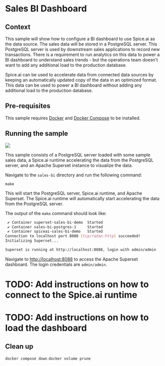 # Sales BI Dashboard

## Context

This sample will show how to configure a BI dashboard to use Spice.ai as the data source. The sales data will be stored in a PostgreSQL server. This PostgreSQL server is used by downstream sales applications to record new transactions. There is a requirement to run analytics on this data to power a BI dashboard to understand sales trends - but the operations team doesn't want to add any additional load to the production database.

Spice.ai can be used to accelerate data from connected data sources by keeping an automatically updated copy of the data in an optimized format. This data can be used to power a BI dashboard without adding any additional load to the production database.

## Pre-requisites

This sample requires [Docker](https://www.docker.com/) and [Docker Compose](https://docs.docker.com/compose/) to be installed.

## Running the sample

![](https://imagedelivery.net/HyTs22ttunfIlvyd6vumhQ/c16c7dda-c403-4c71-0d6d-066005dd0e00/public)

This sample consists of a PostgreSQL server loaded with some sample sales data, a Spice.ai runtime accelerating the data from the PostgreSQL server, and an Apache Superset instance to visualize the data.

Navigate to the `sales-bi` directory and run the following command:

`make`

This will start the PostgreSQL server, Spice.ai runtime, and Apache Superset. The Spice.ai runtime will automatically start accelerating the data from the PostgreSQL server.

The output of the `make` command should look like:

```bash
 ✔ Container superset-sales-bi-demo  Started                                                                                                                                           0.0s 
 ✔ Container sales-bi-postgres-1     Started                                                                                                                                           0.0s 
 ✔ Container spiceai-sales-bi-demo   Started                                                                                                                                           0.0s 
Connection to localhost port 8088 [tcp/radan-http] succeeded!
Initializing Superset...

Superset is running at http://localhost:8088, login with admin/admin
```

Navigate to [http://localhost:8088](http://localhost:8088) to access the Apache Superset dashboard. The login credentials are `admin/admin`.

# TODO: Add instructions on how to connect to the Spice.ai runtime
# TODO: Add instructions on how to load the dashboard

## Clean up

`docker compose down`
`docker volume prune`